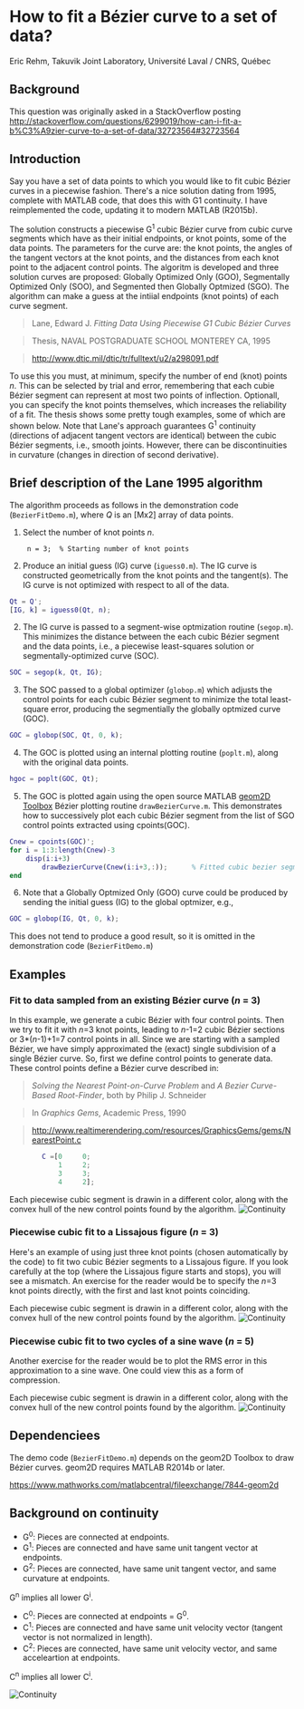 # How to fit a Bézier curve to a set of data?
Eric Rehm, Takuvik Joint Laboratory, Université Laval / CNRS, Québec

## Background
This question was originally asked in a StackOverflow posting
http://stackoverflow.com/questions/6299019/how-can-i-fit-a-b%C3%A9zier-curve-to-a-set-of-data/32723564#32723564

## Introduction
Say you have a set of data points to which you would like to fit cubic Bézier curves in a piecewise fashion.
There's a nice solution dating from 1995, complete with MATLAB code, that does this with G1 continuity. I have reimplemented the code, updating it to modern MATLAB (R2015b).

The solution constructs a piecewise G<sup>1</sup> cubic Bézier curve from cubic curve segments which have as their initial endpoints, or knot points, some of the data points.  The parameters for the curve are:  the knot points, the angles of the tangent vectors at the knot points, and the distances from each knot point to the adjacent control points.  The algoritm is developed and three solution curves are proposed:  Globally Optimized Only (GOO), Segmentally Optimized Only (SOO), and Segmented then Globally Optmized (SGO).  The algorithm can make a guess at the intiial endpoints (knot points) of each curve segment.

>  Lane, Edward J. *Fitting Data Using Piecewise G1 Cubic Bézier Curves*


>  Thesis, NAVAL POSTGRADUATE SCHOOL MONTEREY CA, 1995


> http://www.dtic.mil/dtic/tr/fulltext/u2/a298091.pdf

To use this you must, at minimum, specify the number of end (knot) points *n*.  This can be selected by trial and error, remembering that each cubie Bézier segment can represent at most two points of inflection.  Optionall, you can specify the knot points themselves, which increases the reliability of a fit. The thesis shows some pretty tough examples, some of which are shown below.   Note that Lane's approach guarantees G<sup>1</sup> continuity (directions of adjacent tangent vectors are identical) between the cubic Bézier segments, i.e., smooth joints. However, there can be discontinuities in curvature (changes in direction of second derivative).

## Brief description of the Lane 1995 algorithm
The algorithm proceeds as follows in the demonstration code (`BezierFitDemo.m`), where *Q* is an [Mx2] array of data points.

1. Select the number of knot points *n*.

        n = 3;  % Starting number of knot points

1. Produce an initial guess (IG) curve (`iguess0.m`). The IG curve is constructed geometrically from the knot points and the tangent(s).  The IG curve is not optimized with respect to all of the data. 
```matlab
Qt = Q';
[IG, k] = iguess0(Qt, n);
```
2. The IG curve is passed to a segment-wise optmization routine (`segop.m`).  This minimizes the distance between the each cubic Bézier segment and the data points, i.e., a piecewise least-squares solution or segmentally-optimized curve (SOC).
```matlab
SOC = segop(k, Qt, IG);
```
3. The SOC passed to a global optimizer (`globop.m`) which adjusts the control points for each cubic Bézier segment to minimize the total least-square error, producing the segmentially the globally optmized curve (GOC).
```matlab
GOC = globop(SOC, Qt, 0, k);
```
4.  The GOC is plotted using an internal plotting routine (`poplt.m`), along with the original data points.
```matlab
hgoc = poplt(GOC, Qt);
```
5.  The GOC is plotted again using the open source MATLAB [geom2D Toolbox](https://www.mathworks.com/matlabcentral/fileexchange/7844-geom2d) Bézier plotting routine `drawBezierCurve.m`. This demonstrates how to successively plot each cubic Bézier segment from the list of SGO control points extracted using cpoints(GOC).
```matlab
Cnew = cpoints(GOC)';
for i = 1:3:length(Cnew)-3
    disp(i:i+3)
        drawBezierCurve(Cnew(i:i+3,:));      % Fitted cubic bezier segment
end
```
6. Note that a Globally Optmized Only (GOO) curve could be produced by sending the initial guess (IG) to the global optmizer, e.g.,

```matlab
GOC = globop(IG, Qt, 0, k);
```
 This does not tend to produce a good result, so it is omitted in the demonstration code (`BezierFitDemo.m`)





## Examples
### Fit to data sampled from an existing Bézier curve (*n* = 3)
In this example, we generate a cubic Bézier with four control points. Then we try to fit it with *n*=3 knot points, leading to *n*-1=2 cubic Bézier
sections or 3*(*n*-1)+1=7 control points in all.  Since we are starting with a sampled Bézier, we have simply approximated the (exact) single subdivision of a single Bézier curve.  So, first we define control points to generate data.  These control points define a Bézier curve described in:
> *Solving the Nearest Point-on-Curve Problem* and
> *A Bezier Curve-Based Root-Finder*,
> both by Philip J. Schneider


> In  *Graphics Gems*, Academic Press, 1990


> http://www.realtimerendering.com/resources/GraphicsGems/gems/NearestPoint.c

```matlab
        C =[0     0;
            1     2;
            3     3;
            4     2];
```	    

Each piecewise cubic segment is drawin in a different color, along with the convex hull of the new control points found by the algorithm.
![Continuity](https://gitlab.com/erehm/PiecewiseG1BezierFit/raw/master/images/Example1.png "Credit: Eric Rehm, Université Laval")

### Piecewise cubic fit to a Lissajous figure (*n* = 3)
Here's an example of using just three knot points (chosen automatically by the code) to fit two cubic Bézier segments to a Lissajous figure.  If you look carefully at the top (where the Lissajous figure starts and stops), you will see a mismatch.  An exercise for the reader would be to specify the *n*=3 knot points directly, with the first and last knot points coinciding. 

Each piecewise cubic segment is drawin in a different color, along with the convex hull of the new control points found by the algorithm.
![Continuity](https://gitlab.com/erehm/PiecewiseG1BezierFit/raw/master/images/Example2.png "Credit: Eric Rehm, Université Laval")

### Piecewise cubic fit to two cycles of a sine wave (*n* = 5)
Another exercise for the reader would be to plot the RMS error in this approximation to a sine wave.  One could view this as a form of compression.

Each piecewise cubic segment is drawin in a different color, along with the convex hull of the new control points found by the algorithm. ![Continuity](https://gitlab.com/erehm/PiecewiseG1BezierFit/raw/master/images/Example3.png "Credit: Eric Rehm, Université Laval")

## Dependenciees
The demo code (`BezierFitDemo.m`) depends on the geom2D Toolbox to draw Bézier curves. geom2D requires MATLAB R2014b or later. 


https://www.mathworks.com/matlabcentral/fileexchange/7844-geom2d

## Background on continuity

* G<sup>0</sup>: Pieces are connected at endpoints.
* G<sup>1</sup>: Pieces are connected and have same unit tangent vector at endpoints.
* G<sup>2</sup>: Pieces are connected, have same unit tangent vector, and same curvature at endpoints.


G<sup>n</sup> implies all lower G<sup>i</sup>.


* C<sup>0</sup>: Pieces are connected at endpoints = G<sup>0</sup>.
* C<sup>1</sup>: Pieces are connected and have same unit velocity vector (tangent vector is not normalized in length).
* C<sup>2</sup>: Pieces are connected, have same unit velocity vector, and same acceleartion at endpoints.


C<sup>n</sup> implies all lower C<sup>i</sup>.


![Continuity](https://gitlab.com/erehm/PiecewiseG1BezierFit/raw/master/images/Continuity.jpg "Credit: Carlo Séquin, EECS, UC Berkeley")


